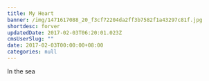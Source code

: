 ```yaml
---
title: My Heart
banner: /img/1471617088_20_f3cf72204da2ff3b7582f1a43297c81f.jpg
shortdesc: forver
updatedDate: 2017-02-03T06:20:01.023Z
cmsUserSlug: ""
date: 2017-02-03T00:00:00+08:00
categories: null
---
```


In the sea